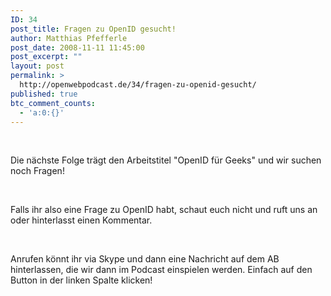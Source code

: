```yaml
---
ID: 34
post_title: Fragen zu OpenID gesucht!
author: Matthias Pfefferle
post_date: 2008-11-11 11:45:00
post_excerpt: ""
layout: post
permalink: >
  http://openwebpodcast.de/34/fragen-zu-openid-gesucht/
published: true
btc_comment_counts:
  - 'a:0:{}'
---
```

<p></p><div><br /> <p>Die nächste Folge trägt den Arbeitstitel "OpenID für Geeks" und wir suchen noch Fragen!</p><br /> <p>Falls ihr also eine Frage zu OpenID habt, schaut euch nicht und ruft uns an oder hinterlasst einen Kommentar.</p><br /> <p>Anrufen könnt ihr via Skype und dann eine Nachricht auf dem AB hinterlassen, die wir dann im Podcast einspielen werden. Einfach auf den Button in der linken Spalte klicken!</p><br /> <p> </p><br /> <p> </p><br /> </div><br /><img src="http://feeds.feedburner.com/~r/openwebcast/~4/murUZoDPM94" height="1" width="1"/>